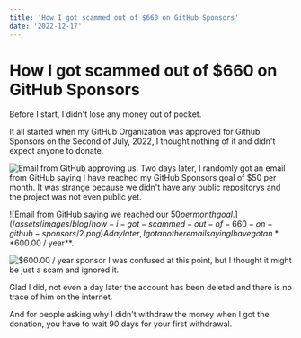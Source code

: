 ```yaml
---
title: 'How I got scammed out of $660 on GitHub Sponsors'
date: '2022-12-17'
---
```


# How I got scammed out of $660 on GitHub Sponsors

Before I start, I didn't lose any money out of pocket.

It all started when my GitHub Organization was approved for Github Sponsors on the Second of July, 2022, I thought nothing of it and didn't expect anyone to donate.

![Email from GitHub approving us.](/assets/images/blog/how-i-got-scammed-out-of-660-on-github-sponsors/1.png)
Two days later, I randomly got an email from GitHub saying I have reached my GitHub Sponsors goal of $50 per month. It was strange because we didn't have any public repositorys and the project was not even public yet.

![Email from GitHub saying we reached our $50 per month goal.](/assets/images/blog/how-i-got-scammed-out-of-660-on-github-sponsors/2.png)
A day later, I got another email saying I have got an **$600.00 / year**.

![$600.00 / year sponsor](/assets/images/blog/how-i-got-scammed-out-of-660-on-github-sponsors/3.png)
I was confused at this point, but I thought it might be just a scam and ignored it.

Glad I did, not even a day later the account has been deleted and there is no trace of him on the internet.

And for people asking why I didn't withdraw the money when I got the donation, you have to wait 90 days for your first withdrawal.


